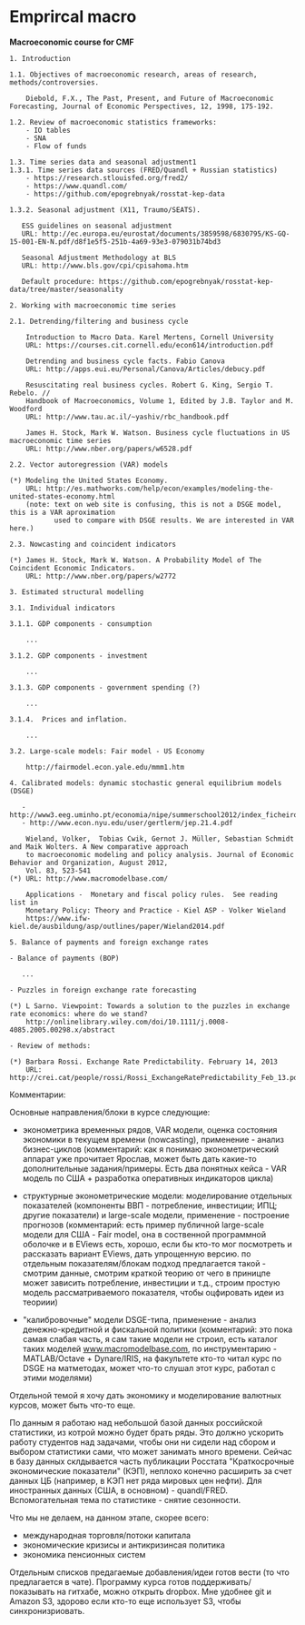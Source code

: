 # Emprircal macro
**Macroeconomic course for CMF**

```
1. Introduction 

1.1. Objectives of macroeconomic research, areas of research, methods/controversies.

    Diebold, F.X., The Past, Present, and Future of Macroeconomic Forecasting, Journal of Economic Perspectives, 12, 1998, 175-192. 

1.2. Review of macroeconomic statistics frameworks:
    - IO tables
	- SNA
	- Flow of funds
	
1.3. Time series data and seasonal adjustment1
1.3.1. Time series data sources (FRED/Quandl + Russian statistics) 
    - https://research.stlouisfed.org/fred2/
    - https://www.quandl.com/
    - https://github.com/epogrebnyak/rosstat-kep-data

1.3.2. Seasonal adjustment (X11, Traumo/SEATS).

   ESS guidelines on seasonal adjustment
   URL: http://ec.europa.eu/eurostat/documents/3859598/6830795/KS-GQ-15-001-EN-N.pdf/d8f1e5f5-251b-4a69-93e3-079031b74bd3 

   Seasonal Adjustment Methodology at BLS
   URL: http://www.bls.gov/cpi/cpisahoma.htm

   Default procedure: https://github.com/epogrebnyak/rosstat-kep-data/tree/master/seasonality
      	
2. Working with macroeconomic time series

2.1. Detrending/filtering and business cycle 

    Introduction to Macro Data. Karel Mertens, Cornell University
    URL: https://courses.cit.cornell.edu/econ614/introduction.pdf       

	Detrending and business cycle facts. Fabio Canova
	URL: http://apps.eui.eu/Personal/Canova/Articles/debucy.pdf
	
	Resuscitating real business cycles. Robert G. King, Sergio T. Rebelo. // 
	Handbook of Macroeconomics, Volume 1, Edited by J.B. Taylor and M. Woodford	
	URL: http://www.tau.ac.il/~yashiv/rbc_handbook.pdf
	
	James H. Stock, Mark W. Watson. Business cycle fluctuations in US macroeconomic time series
	URL: http://www.nber.org/papers/w6528.pdf
	
2.2. Vector autoregression (VAR) models

(*) Modeling the United States Economy. 
	URL: http://es.mathworks.com/help/econ/examples/modeling-the-united-states-economy.html
	(note: text on web site is confusing, this is not a DSGE model, this is a VAR aproximation 
	       used to compare with DSGE results. We are interested in VAR here.)

2.3. Nowcasting and coincident indicators

(*) James H. Stock, Mark W. Watson. A Probability Model of The Coincident Economic Indicators. 
    URL: http://www.nber.org/papers/w2772
   
3. Estimated structural modelling 

3.1. Individual indicators

3.1.1. GDP components - consumption 

    ...

3.1.2. GDP components - investment

    ...

3.1.3. GDP components - government spending (?)

    ...

3.1.4.  Prices and inflation.
     
    ...
	
3.2. Large-scale models: Fair model - US Economy

    http://fairmodel.econ.yale.edu/mmm1.htm

4. Calibrated models: dynamic stochastic general equilibrium models (DSGE)

   - http://www3.eeg.uminho.pt/economia/nipe/summerschool2012/index_ficheiros/outline.pdf
   - http://www.econ.nyu.edu/user/gertlerm/jep.21.4.pdf

    Wieland, Volker,  Tobias Cwik, Gernot J. Müller, Sebastian Schmidt and Maik Wolters. A New comparative approach 
	to macroeconomic modeling and policy analysis. Journal of Economic Behavior and Organization, August 2012, 
	Vol. 83, 523-541 
(*) URL: http://www.macromodelbase.com/

    Applications -  Monetary and fiscal policy rules.  See reading list in 
    Monetary Policy: Theory and Practice - Kiel ASP - Volker Wieland 
    https://www.ifw-kiel.de/ausbildung/asp/outlines/paper/Wieland2014.pdf

5. Balance of payments and foreign exchange rates

- Balance of payments (BOP)

   ...

- Puzzles in foreign exchange rate forecasting 

(*) L Sarno. Viewpoint: Towards a solution to the puzzles in exchange rate economics: where do we stand?
    http://onlinelibrary.wiley.com/doi/10.1111/j.0008-4085.2005.00298.x/abstract

- Review of methods:

(*) Barbara Rossi. Exchange Rate Predictability. February 14, 2013
    URL: http://crei.cat/people/rossi/Rossi_ExchangeRatePredictability_Feb_13.pdf

```

Комментарии:

Основные направления/блоки в курсе следующие: 
- эконометрика временных рядов, VAR модели, оценка состояния экономики в текущем времени (nowcasting), применение - анализ бизнес-циклов
(комментарий: как я понимаю эконометрический аппарат уже прочитает Ярослав, может быть дать какие-то дополнительные задания/примеры. Есть два понятных кейса - VAR модель по США + разработка оперативных индикаторов цикла)

- структурные эконометрические модели: моделирование отдельных показателей (компоненты ВВП - потребление, инвестиции; ИПЦ; другие показатели) и large-scale модели, применение - построение прогнозов 
(комментарий: есть пример публичной large-scale модели для CША - Fair model, она в соственной программной оболочке и в EViews есть, хорошо, если бы кто-то мог посмотреть и рассказать вариант EViews, дать упрощенную версию. по отдельным показателям/блокам подход предлагается такой - смотрим данные, смотрим краткой теорию  от чего в приницпе может зависить потребление, инвестиции и т.д., строим простую модель рассматриваемого показателя, чтобы оцфировать идеи из теориии)

- "калибровочные" модели DSGE-типа, применение - анализ денежно-кредитной и фискальной политики
(комментарий: это пока самая слабая часть, я сам такие модели не строил, есть каталог таких моделей www.macromodelbase.com, по инструментарию - MATLAB/Octave + Dynare/IRIS, на факультете кто-то читал курс по DSGE на матметодах, может что-то слушал этот курс, работал с этими моделями) 

Отдельной темой я хочу дать экономику и моделирование валютных курсов, может быть что-то еще. 

По данным я работаю над небольшой базой данных российской статистики, из котрой можно будет брать ряды. Это должно ускорить работу студентов над задачами, чтобы они ни сидели над сбором и выбором статистики сами, что может занимать много времени. Сейчас в базу данных склдывается часть публикации Росстата "Краткосрочные экономические показатели" (КЭП), неплохо конечно расширить за счет данных ЦБ (например, в KЭП нет ряда мировых цен нефти). Для иностранных данных (США, в основном) - quandl/FRED. 
Вспомогательная тема по статистике - снятие сезонности.

Что мы не делаем, на данном этапе, скорее всего:
- международная торговля/потоки капитала
- экономические кризисы и антикризинсая политика
- экономика пенсионных систем
 
Отдельным списков предагаемые добавления/идеи готов вести (то что предлагается в чате). Программу курса готов поддерживать/показывать на гитхабе, можно открыть dropbox. Мне удобнее git и Amazon S3, здорово если кто-то еще использует S3, чтобы синхронизриовать. 

